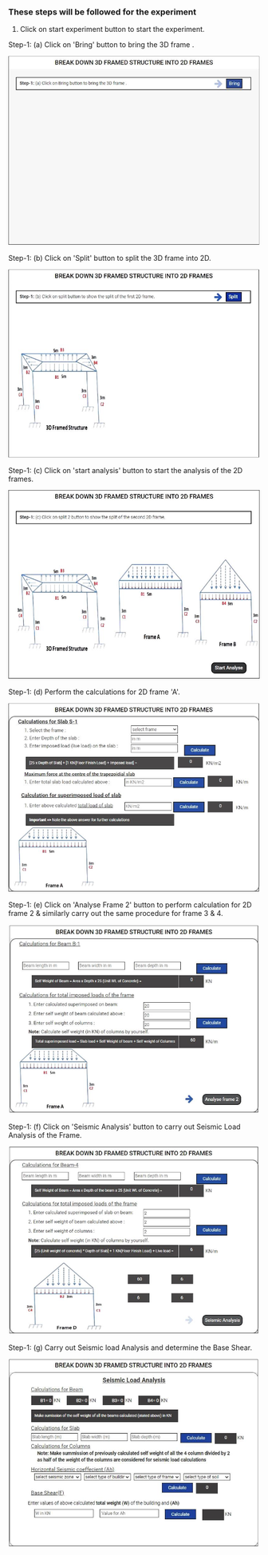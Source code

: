 ### These steps will be followed for the experiment


1. Click on start experiment button to start the experiment.

<im g src="images/1.png"/>

Step-1: (a) Click on 'Bring' button to bring the 3D frame .

<img src="images/2.png"/>

Step-1: (b) Click on 'Split' button to split the 3D frame into 2D.

<img src="images/3.png"/>

Step-1: (c) Click on 'start analysis' button to start the analysis of the 2D frames.

<img src="images/4.png"/>

Step-1: (d) Perform the calculations for 2D frame 'A'.

<img src="images/5.png"/>

Step-1: (e) Click on 'Analyse Frame 2' button to perform calculation for 2D frame 2 & similarly carry out the same procedure for frame 3 & 4. 

<img src="images/6.png"/>

Step-1: (f) Click on 'Seismic Analysis' button to carry out Seismic Load Analysis of the Frame.

<img src="images/7.png"/>

Step-1: (g) Carry out Seismic load Analysis and determine the Base Shear.

<img src="images/8.png"/>




